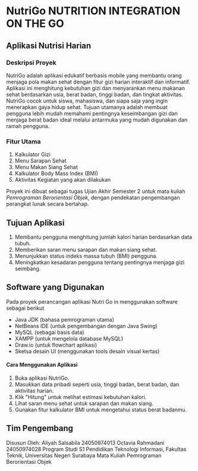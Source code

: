 # NutriGo NUTRITION INTEGRATION ON THE GO

## Aplikasi Nutrisi Harian

### Deskripsi Proyek
NutriGo adalah aplikasi edukatif berbasis mobile yang membantu orang menjaga pola makan sehat dengan fitur gizi harian interaktif dan informatif. Aplikasi ini menghitung kebutuhan gizi dan menyarankan menu makanan sehat berdasarkan usia, berat badan, tinggi badan, dan tingkat aktivitas.
NutriGo cocok untuk siswa, mahasiswa, dan siapa saja yang ingin menerapkan gaya hidup sehat. Tujuan utamanya adalah membuat pengguna lebih mudah memahami pentingnya keseimbangan gizi dan menjaga berat badan ideal melalui antarmuka yang mudah digunakan dan ramah pengguna.

### Fitur Utama
1. Kalkulator Gizi
2. Menu Sarapan Sehat
3. Menu Makan Siang Sehat
4. Kalkulator Body Mass Index (BMI)
5. Aktivitas Kegiatan yang akan dilakukan

Proyek ini dibuat sebagai tugas Ujian Akhir Semester 2 untuk mata kuliah *Pemrograman Berorientasi Objek*, dengan pendekatan pengembangan perangkat lunak secara bertahap.

## Tujuan Aplikasi
1. Membantu pengguna menghitung jumlah kalori harian berdasarkan data tubuh.
2. Memberikan saran menu sarapan dan makan siang sehat.
3. Menunjukkan status indeks massa tubuh (BMI) pengguna.
4. Meningkatkan kesadaran pengguna tentang pentingnya menjaga gizi seimbang.

## Software yang Digunakan 
Pada proyek perancangan aplikasi Nutri Go in menggunakan software sebagai berikut
- Java JDK (bahasa pemrograman utama)
- NetBeans IDE (untuk pengembangan dengan Java Swing)
- MySQL (sebagai basis data)
- XAMPP (untuk mengelola database MySQL)
- Draw.io (untuk flowchart aplikasi)
- Sketsa desain UI (menggunakan tools desain visual kertas)

#### Cara Menggunakan Aplikasi

1. Buka aplikasi NutriGo.
2. Masukkan data pribadi seperti usia, tinggi badan, berat badan, dan aktivitas harian.
3. Klik "Hitung" untuk melihat estimasi kebutuhan kalori.
4. Lihat saran menu sehat untuk sarapan dan makan siang.
5. Gunakan fitur kalkulator BMI untuk mengetahui status berat badanmu.
   
## Tim Pengembang

Disusun Oleh:
Aliyah Salsabila 24050974013
Octavia Rahmadani 24050974028
Program Studi S1 Pendidikan Teknologi Informasi, Fakultas Teknik, Universitas Negeri Surabaya 
Mata Kuliah Pemrograman Berorientasi Objek



